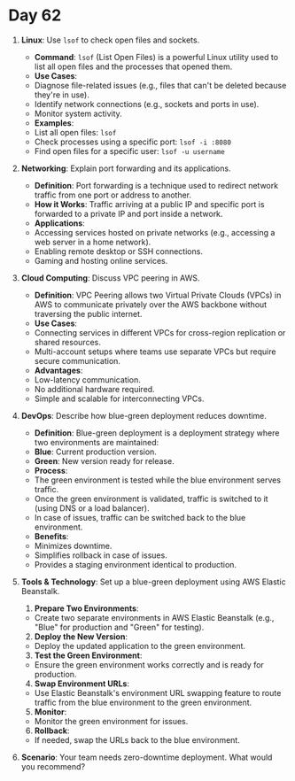# Day 62


1. **Linux**: Use `lsof` to check open files and sockets.
   - **Command**: `lsof` (List Open Files) is a powerful Linux utility used to list all open files and the processes that opened them.  
   - **Use Cases**:  
    - Diagnose file-related issues (e.g., files that can't be deleted because they're in use).  
    - Identify network connections (e.g., sockets and ports in use).  
    - Monitor system activity.  
   - **Examples**:  
    - List all open files: `lsof`  
    - Check processes using a specific port: `lsof -i :8080`  
    - Find open files for a specific user: `lsof -u username`


2. **Networking**: Explain port forwarding and its applications.
   - **Definition**: Port forwarding is a technique used to redirect network traffic from one port or address to another.  
   - **How it Works**: Traffic arriving at a public IP and specific port is forwarded to a private IP and port inside a network.  
   - **Applications**:  
    - Accessing services hosted on private networks (e.g., accessing a web server in a home network).  
    - Enabling remote desktop or SSH connections.  
    - Gaming and hosting online services.


3. **Cloud Computing**: Discuss VPC peering in AWS.
   - **Definition**: VPC Peering allows two Virtual Private Clouds (VPCs) in AWS to communicate privately over the AWS backbone without traversing the public internet.  
   - **Use Cases**:  
    - Connecting services in different VPCs for cross-region replication or shared resources.  
    - Multi-account setups where teams use separate VPCs but require secure communication.  
   - **Advantages**:  
    - Low-latency communication.  
    - No additional hardware required.  
    - Simple and scalable for interconnecting VPCs.


4. **DevOps**: Describe how blue-green deployment reduces downtime.
   - **Definition**: Blue-green deployment is a deployment strategy where two environments are maintained:  
    - **Blue**: Current production version.  
    - **Green**: New version ready for release.  
   - **Process**:  
    - The green environment is tested while the blue environment serves traffic.  
    - Once the green environment is validated, traffic is switched to it (using DNS or a load balancer).  
    - In case of issues, traffic can be switched back to the blue environment.  
   - **Benefits**:  
    - Minimizes downtime.  
    - Simplifies rollback in case of issues.  
    - Provides a staging environment identical to production.


5. **Tools & Technology**: Set up a blue-green deployment using AWS Elastic Beanstalk.
    
    1. **Prepare Two Environments**:  
    - Create two separate environments in AWS Elastic Beanstalk (e.g., "Blue" for production and "Green" for testing).  
    
    2. **Deploy the New Version**:  
    - Deploy the updated application to the green environment.  
    
    3. **Test the Green Environment**:  
    - Ensure the green environment works correctly and is ready for production.  
    
    4. **Swap Environment URLs**:  
    - Use Elastic Beanstalk's environment URL swapping feature to route traffic from the blue environment to the green environment.  
    
    5. **Monitor**:  
    - Monitor the green environment for issues.  
    
    6. **Rollback**:  
    - If needed, swap the URLs back to the blue environment.


6. **Scenario**: Your team needs zero-downtime deployment. What would you recommend?


